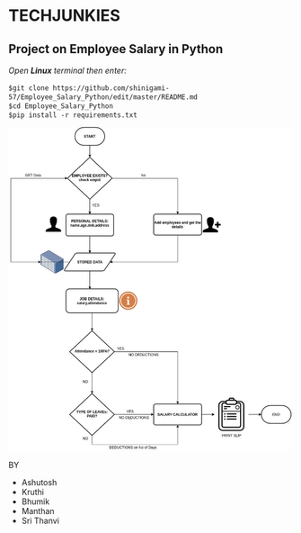 # TECHJUNKIES

## Project on Employee Salary in Python 

*Open **Linux** terminal then enter:*

```
$git clone https://github.com/shinigami-57/Employee_Salary_Python/edit/master/README.md
$cd Employee_Salary_Python
$pip install -r requirements.txt
```

![--FLOWCHART--](https://github.com/shinigami-57/Employee_Salary_Python/blob/master/ProjectFlow.jpeg)

BY
- Ashutosh
- Kruthi
- Bhumik
- Manthan
- Sri Thanvi

